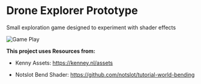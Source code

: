 # Drone Explorer Prototype
Small exploration game designed to experiment with shader effects

![Game Play](https://github.com/palmerdesigns/DroneExplorer/blob/main/Readme_Images/DroneExplorer.gif)

**This project uses Resources from:**

- Kenny Assets: https://kenney.nl/assets

- Notslot Bend Shader: https://github.com/notslot/tutorial-world-bending
